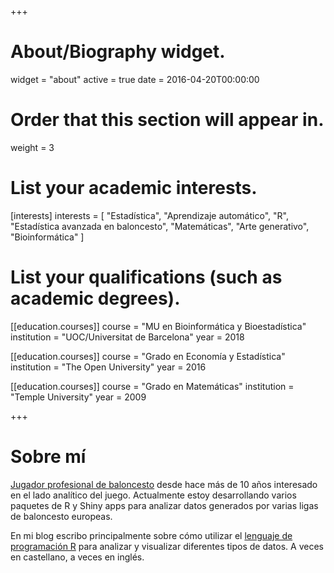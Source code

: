 +++
# About/Biography widget.
widget = "about"
active = true
date = 2016-04-20T00:00:00

# Order that this section will appear in.
weight = 3

# List your academic interests.
[interests]
  interests = [
    "Estadística",
    "Aprendizaje automático",
    "R",
    "Estadística avanzada en baloncesto",
    "Matemáticas",
    "Arte generativo",
    "Bioinformática"
  ]

# List your qualifications (such as academic degrees).

[[education.courses]]
  course = "MU en Bioinformática y Bioestadística"
  institution = "UOC/Universitat de Barcelona"
  year = 2018

[[education.courses]]
  course = "Grado en Economía y Estadística"
  institution = "The Open University"
  year = 2016
  
[[education.courses]]
  course = "Grado en Matemáticas"
  institution = "Temple University"
  year = 2009
 
+++

# Sobre mí

[Jugador profesional de baloncesto](https://www.youtube.com/watch?v=1fS4MCVzFu4) desde hace más de 10 años interesado en el lado analítico del juego. Actualmente estoy desarrollando varios paquetes de R y Shiny apps para analizar datos generados por varias ligas de baloncesto europeas.

En mi blog escribo principalmente sobre cómo utilizar el [lenguaje de programación R](https://www.r-project.org/) para analizar y visualizar diferentes tipos de datos. A veces en castellano, a veces en inglés.